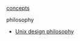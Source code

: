 [concepts](../concepts/software.md)

philosophy
- [Unix design philosophy](./os/unix/README.md#unix-design-philosophy)